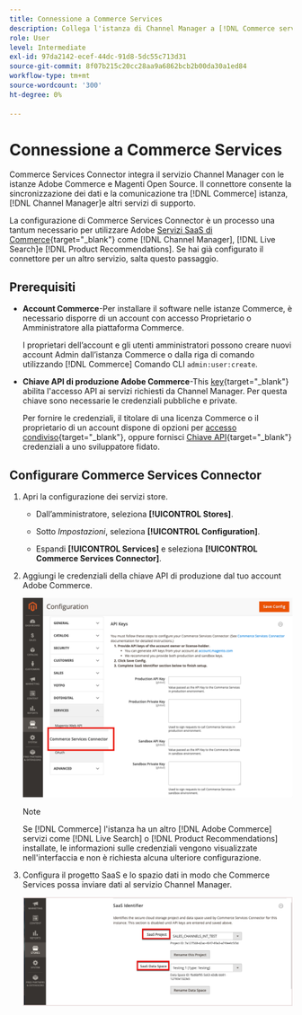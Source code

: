 ```yaml
---
title: Connessione a Commerce Services
description: Collega l'istanza di Channel Manager a [!DNL Commerce services] per abilitare la sincronizzazione dei dati e la comunicazione tra l’istanza Commerce, Channel Manager e altri servizi di supporto.
role: User
level: Intermediate
exl-id: 97da2142-ecef-44dc-91d8-5dc55c713d31
source-git-commit: 8f07b215c20cc28aa9a6862bcb2b00da30a1ed84
workflow-type: tm+mt
source-wordcount: '300'
ht-degree: 0%

---
```


# Connessione a Commerce Services

Commerce Services Connector integra il servizio Channel Manager con le istanze Adobe Commerce e Magenti Open Source. Il connettore consente la sincronizzazione dei dati e la comunicazione tra [!DNL Commerce] istanza, [!DNL Channel Manager]e altri servizi di supporto.

La configurazione di Commerce Services Connector è un processo una tantum necessario per utilizzare Adobe [Servizi SaaS di Commerce](https://experienceleague.adobe.com/docs/commerce-merchant-services/user-guides/home.html){target=&quot;_blank&quot;} come [!DNL Channel Manager], [!DNL Live Search]e [!DNL Product Recommendations]. Se hai già configurato il connettore per un altro servizio, salta questo passaggio.

## Prerequisiti

- **Account Commerce**-Per installare il software nelle istanze Commerce, è necessario disporre di un account con accesso Proprietario o Amministratore alla piattaforma Commerce.

   I proprietari dell’account e gli utenti amministratori possono creare nuovi account Admin dall’istanza Commerce o dalla riga di comando utilizzando [!DNL Commerce] Comando CLI `admin:user:create`.

- **Chiave API di produzione Adobe Commerce**-This [key](https://docs.magento.com/user-guide/system/saas.html#apikey){target=&quot;_blank&quot;} abilita l&#39;accesso API ai servizi richiesti da Channel Manager. Per questa chiave sono necessarie le credenziali pubbliche e private.

   Per fornire le credenziali, il titolare di una licenza Commerce o il proprietario di un account dispone di opzioni per
   [accesso condiviso](https://docs.magento.com/user-guide/magento/magento-account-share.html){target=&quot;_blank&quot;}, oppure fornisci [Chiave API](https://docs.magento.com/user-guide/system/saas.html#apikey){target=&quot;_blank&quot;} credenziali a uno sviluppatore fidato.

## Configurare Commerce Services Connector

1. Apri la configurazione dei servizi store.

   - Dall’amministratore, seleziona **[!UICONTROL Stores]**.

   - Sotto *Impostazioni*, seleziona **[!UICONTROL Configuration]**.

   - Espandi **[!UICONTROL Services]** e seleziona **[!UICONTROL Commerce Services Connector]**.

1. Aggiungi le credenziali della chiave API di produzione dal tuo account Adobe Commerce.

   ![[!DNL Commerce Service Connector] nel [!DNL Admin] visualizzare](assets/commerce-services-connector-admin-service-view.png)


   >[!NOTE]
   >
   > Se [!DNL Commerce] l&#39;istanza ha un altro [!DNL Adobe Commerce] servizi come [!DNL Live Search] o [!DNL Product Recommendations] installate, le informazioni sulle credenziali vengono visualizzate nell&#39;interfaccia e non è richiesta alcuna ulteriore configurazione.

1. Configura il progetto SaaS e lo spazio dati in modo che Commerce Services possa inviare dati al servizio Channel Manager.

   ![[!DNL Commerce Service Connector] Configurazione dell’identificatore SaaS nel [!DNL Admin] visualizzare](assets/commerce-services-connector-saas-config.png)

